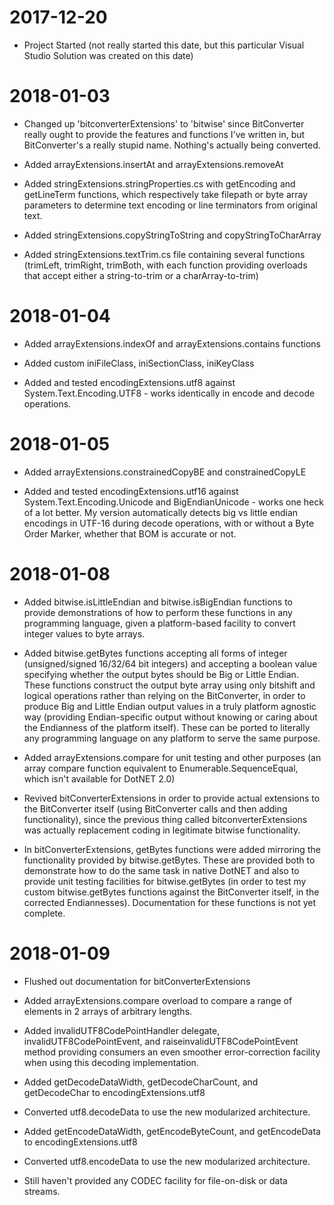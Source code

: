 # 2017-12-20

* Project Started (not really started this date, but this particular Visual Studio Solution was created on this date)

# 2018-01-03

* Changed up 'bitconverterExtensions' to 'bitwise' since BitConverter really ought to provide the features and functions I've written in, but BitConverter's a really stupid name.  Nothing's actually being converted.

* Added arrayExtensions.insertAt and arrayExtensions.removeAt

* Added stringExtensions.stringProperties.cs with getEncoding and getLineTerm functions, which respectively take filepath or byte array parameters to determine text encoding or line terminators from original text.

* Added stringExtensions.copyStringToString and copyStringToCharArray

* Added stringExtensions.textTrim.cs file containing several functions (trimLeft, trimRight, trimBoth, with each function providing overloads that accept either a string-to-trim or a charArray-to-trim)

# 2018-01-04

* Added arrayExtensions.indexOf and arrayExtensions.contains functions

* Added custom iniFileClass, iniSectionClass, iniKeyClass

* Added and tested encodingExtensions.utf8 against System.Text.Encoding.UTF8 - works identically in encode and decode operations.

# 2018-01-05

* Added arrayExtensions.constrainedCopyBE and constrainedCopyLE

* Added and tested encodingExtensions.utf16 against System.Text.Encoding.Unicode and BigEndianUnicode - works one heck of a lot better.  My version automatically detects big vs little endian encodings in UTF-16 during decode operations, with or without a Byte Order Marker, whether that BOM is accurate or not.

# 2018-01-08

* Added bitwise.isLittleEndian and bitwise.isBigEndian functions to provide demonstrations of how to perform these functions in any programming language, given a platform-based facility to convert integer values to byte arrays.

* Added bitwise.getBytes functions accepting all forms of integer (unsigned/signed 16/32/64 bit integers) and accepting a boolean value specifying whether the output bytes should be Big or Little Endian.  These functions construct the output byte array using only bitshift and logical operations rather than relying on the BitConverter, in order to produce Big and Little Endian output values in a truly platform agnostic way (providing Endian-specific output without knowing or caring about the Endianness of the platform itself).  These can be ported to literally any programming language on any platform to serve the same purpose.

* Added arrayExtensions.compare<T> for unit testing and other purposes (an array compare function equivalent to Enumerable.SequenceEqual, which isn't available for DotNET 2.0)

* Revived bitConverterExtensions in order to provide actual extensions to the BitConverter itself (using BitConverter calls and then adding functionality), since the previous thing called bitconverterExtensions was actually replacement coding in legitimate bitwise functionality.

* In bitConverterExtensions, getBytes functions were added mirroring the functionality provided by bitwise.getBytes.  These are provided both to demonstrate how to do the same task in native DotNET and also to provide unit testing facilities for bitwise.getBytes (in order to test my custom bitwise.getBytes functions against the BitConverter itself, in the corrected Endiannesses).  Documentation for these functions is not yet complete.

# 2018-01-09

* Flushed out documentation for bitConverterExtensions

* Added arrayExtensions.compare overload to compare a range of elements in 2 arrays of arbitrary lengths.

* Added invalidUTF8CodePointHandler delegate, invalidUTF8CodePointEvent, and raiseinvalidUTF8CodePointEvent method providing consumers an even smoother error-correction facility when using this decoding implementation.

* Added getDecodeDataWidth, getDecodeCharCount, and getDecodeChar to encodingExtensions.utf8

* Converted utf8.decodeData to use the new modularized architecture.

* Added getEncodeDataWidth, getEncodeByteCount, and getEncodeData to encodingExtensions.utf8

* Converted utf8.encodeData to use the new modularized architecture.

* Still haven't provided any CODEC facility for file-on-disk or data streams.

